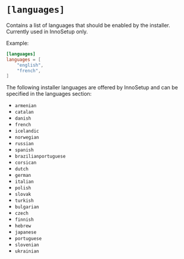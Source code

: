 # `[languages]`

Contains a list of languages that should be enabled by the installer. Currently used in InnoSetup only.

Example:
```toml
[languages]
languages = [
    "english",
    "french",
]
```

The following installer languages are offered by InnoSetup and can be specified in the languages section:

- `armenian`
- `catalan`
- `danish`
- `french`
- `icelandic`
- `norwegian`
- `russian`
- `spanish`
- `brazilianportuguese`
- `corsican`
- `dutch`
- `german`
- `italian`
- `polish`
- `slovak`
- `turkish`
- `bulgarian`
- `czech`
- `finnish`
- `hebrew`
- `japanese`
- `portuguese`
- `slovenian`
- `ukrainian`
